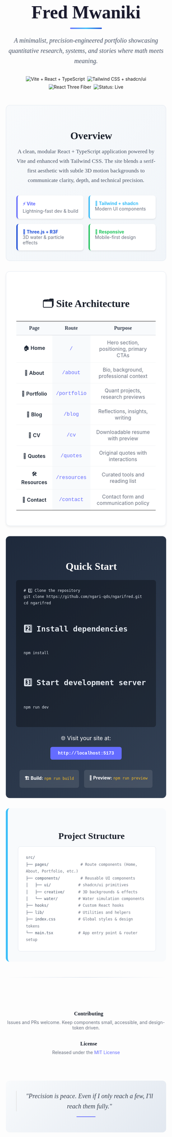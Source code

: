 <div align="center">
  <h1 style="font-family: 'Playfair Display', Georgia, serif; font-weight: 700; font-size: 3.5rem; color: #1a1a2e; margin-bottom: 0.5rem; text-shadow: 2px 2px 4px rgba(0,0,0,0.1);">
    Fred Mwaniki
  </h1>
  <div style="width: 100px; height: 4px; background: linear-gradient(90deg, #646CFF 0%, #38BDF8 50%, #1D4ED8 100%); margin: 1rem auto; border-radius: 2px;"></div>
  <p style="font-family: 'Lora', Georgia, serif; font-size: 1.25rem; color: #4a5568; font-style: italic; margin-bottom: 2rem; max-width: 600px; line-height: 1.6;">
    A minimalist, precision-engineered portfolio showcasing quantitative research, systems, and stories where math meets meaning.
  </p>
  
  <div style="display: flex; gap: 0.5rem; justify-content: center; flex-wrap: wrap; margin-bottom: 3rem;">
    <img src="https://img.shields.io/badge/Built%20with-Vite%20%2B%20React%20%2B%20TS-646CFF?style=for-the-badge&logo=vite" alt="Vite + React + TypeScript" />
    <img src="https://img.shields.io/badge/UI-Tailwind%20CSS%20%2B%20shadcn/ui-38BDF8?style=for-the-badge&logo=tailwindcss" alt="Tailwind CSS + shadcn/ui" />
    <img src="https://img.shields.io/badge/3D-@react--three/fiber-1D4ED8?style=for-the-badge&logo=three.js" alt="React Three Fiber" />
    <img src="https://img.shields.io/badge/Status-Live-22c55e?style=for-the-badge" alt="Status: Live" />
  </div>
</div>

<div style="background: linear-gradient(135deg, #f8fafc 0%, #f1f5f9 100%); padding: 2rem; border-radius: 12px; margin: 2rem 0; border: 1px solid #e2e8f0;">
  <h2 style="font-family: 'Playfair Display', Georgia, serif; font-size: 2rem; color: #1a202c; margin-bottom: 1rem; text-align: center;">
    🎯 Overview
  </h2>
  <p style="font-family: 'Lora', Georgia, serif; font-size: 1.1rem; color: #4a5568; line-height: 1.7; text-align: center; max-width: 800px; margin: 0 auto 1.5rem;">
    A clean, modular React + TypeScript application powered by Vite and enhanced with Tailwind CSS. The site blends a serif-first aesthetic with subtle 3D motion backgrounds to communicate clarity, depth, and technical precision.
  </p>
  
  <div style="display: grid; grid-template-columns: repeat(auto-fit, minmax(200px, 1fr)); gap: 1rem; margin-top: 2rem;">
    <div style="background: white; padding: 1rem; border-radius: 8px; border-left: 4px solid #646CFF; box-shadow: 0 2px 4px rgba(0,0,0,0.1);">
      <strong style="color: #646CFF;">⚡ Vite</strong><br>
      <span style="color: #6b7280; font-size: 0.9rem;">Lightning-fast dev & build</span>
    </div>
    <div style="background: white; padding: 1rem; border-radius: 8px; border-left: 4px solid #38BDF8; box-shadow: 0 2px 4px rgba(0,0,0,0.1);">
      <strong style="color: #38BDF8;">🎨 Tailwind + shadcn</strong><br>
      <span style="color: #6b7280; font-size: 0.9rem;">Modern UI components</span>
    </div>
    <div style="background: white; padding: 1rem; border-radius: 8px; border-left: 4px solid #1D4ED8; box-shadow: 0 2px 4px rgba(0,0,0,0.1);">
      <strong style="color: #1D4ED8;">🌊 Three.js + R3F</strong><br>
      <span style="color: #6b7280; font-size: 0.9rem;">3D water & particle effects</span>
    </div>
    <div style="background: white; padding: 1rem; border-radius: 8px; border-left: 4px solid #22c55e; box-shadow: 0 2px 4px rgba(0,0,0,0.1);">
      <strong style="color: #22c55e;">📱 Responsive</strong><br>
      <span style="color: #6b7280; font-size: 0.9rem;">Mobile-first design</span>
    </div>
  </div>
</div>

<div style="background: white; padding: 2rem; border-radius: 12px; margin: 2rem 0; border: 1px solid #e2e8f0; box-shadow: 0 4px 6px rgba(0,0,0,0.05);">
  <h2 style="font-family: 'Playfair Display', Georgia, serif; font-size: 2rem; color: #1a202c; margin-bottom: 1.5rem; text-align: center;">
    🗂️ Site Architecture
  </h2>
  
  <table style="width: 100%; border-collapse: collapse; margin-top: 1rem;">
    <thead>
      <tr style="background: #f8fafc;">
        <th style="padding: 0.75rem; text-align: center; font-family: 'Playfair Display', serif; color: #374151; border-bottom: 2px solid #e5e7eb;">Page</th>
        <th style="padding: 0.75rem; text-align: center; font-family: 'Playfair Display', serif; color: #374151; border-bottom: 2px solid #e5e7eb;">Route</th>
        <th style="padding: 0.75rem; text-align: center; font-family: 'Playfair Display', serif; color: #374151; border-bottom: 2px solid #e5e7eb;">Purpose</th>
      </tr>
    </thead>
    <tbody>
      <tr style="border-bottom: 1px solid #f3f4f6;">
        <td style="padding: 0.75rem; font-weight: 600; color: #1f2937; text-align: center;">🏠 Home</td>
        <td style="padding: 0.75rem; font-family: 'Courier New', monospace; color: #646CFF; background: #f8fafc; text-align: center;">/</td>
        <td style="padding: 0.75rem; color: #6b7280; text-align: center;">Hero section, positioning, primary CTAs</td>
      </tr>
      <tr style="border-bottom: 1px solid #f3f4f6;">
        <td style="padding: 0.75rem; font-weight: 600; color: #1f2937; text-align: center;">👤 About</td>
        <td style="padding: 0.75rem; font-family: 'Courier New', monospace; color: #646CFF; background: #f8fafc; text-align: center;">/about</td>
        <td style="padding: 0.75rem; color: #6b7280; text-align: center;">Bio, background, professional context</td>
      </tr>
      <tr style="border-bottom: 1px solid #f3f4f6;">
        <td style="padding: 0.75rem; font-weight: 600; color: #1f2937; text-align: center;">💼 Portfolio</td>
        <td style="padding: 0.75rem; font-family: 'Courier New', monospace; color: #646CFF; background: #f8fafc; text-align: center;">/portfolio</td>
        <td style="padding: 0.75rem; color: #6b7280; text-align: center;">Quant projects, research previews</td>
      </tr>
      <tr style="border-bottom: 1px solid #f3f4f6;">
        <td style="padding: 0.75rem; font-weight: 600; color: #1f2937; text-align: center;">📝 Blog</td>
        <td style="padding: 0.75rem; font-family: 'Courier New', monospace; color: #646CFF; background: #f8fafc; text-align: center;">/blog</td>
        <td style="padding: 0.75rem; color: #6b7280; text-align: center;">Reflections, insights, writing</td>
      </tr>
      <tr style="border-bottom: 1px solid #f3f4f6;">
        <td style="padding: 0.75rem; font-weight: 600; color: #1f2937; text-align: center;">📄 CV</td>
        <td style="padding: 0.75rem; font-family: 'Courier New', monospace; color: #646CFF; background: #f8fafc; text-align: center;">/cv</td>
        <td style="padding: 0.75rem; color: #6b7280; text-align: center;">Downloadable resume with preview</td>
      </tr>
      <tr style="border-bottom: 1px solid #f3f4f6;">
        <td style="padding: 0.75rem; font-weight: 600; color: #1f2937; text-align: center;">💭 Quotes</td>
        <td style="padding: 0.75rem; font-family: 'Courier New', monospace; color: #646CFF; background: #f8fafc; text-align: center;">/quotes</td>
        <td style="padding: 0.75rem; color: #6b7280; text-align: center;">Original quotes with interactions</td>
      </tr>
      <tr style="border-bottom: 1px solid #f3f4f6;">
        <td style="padding: 0.75rem; font-weight: 600; color: #1f2937; text-align: center;">🛠️ Resources</td>
        <td style="padding: 0.75rem; font-family: 'Courier New', monospace; color: #646CFF; background: #f8fafc; text-align: center;">/resources</td>
        <td style="padding: 0.75rem; color: #6b7280; text-align: center;">Curated tools and reading list</td>
      </tr>
      <tr>
        <td style="padding: 0.75rem; font-weight: 600; color: #1f2937; text-align: center;">📧 Contact</td>
        <td style="padding: 0.75rem; font-family: 'Courier New', monospace; color: #646CFF; background: #f8fafc; text-align: center;">/contact</td>
        <td style="padding: 0.75rem; color: #6b7280; text-align: center;">Contact form and communication policy</td>
      </tr>
    </tbody>
  </table>
</div>

<div style="background: linear-gradient(135deg, #1e293b 0%, #334155 100%); color: white; padding: 2rem; border-radius: 12px; margin: 2rem 0;">
  <h2 style="font-family: 'Playfair Display', Georgia, serif; font-size: 2rem; margin-bottom: 1.5rem; text-align: center;">
    🚀 Quick Start
  </h2>
  
  <div style="background: rgba(0,0,0,0.3); padding: 1.5rem; border-radius: 8px; margin: 1rem 0;">
    <pre style="margin: 0; color: #e2e8f0; font-family: 'Courier New', monospace; line-height: 1.6;"><code># 1️⃣ Clone the repository
git clone https://github.com/ngari-qds/ngarifred.git
cd ngarifred

# 2️⃣ Install dependencies
npm install

# 3️⃣ Start development server
npm run dev</code></pre>
  </div>
  
  <div style="text-align: center; margin-top: 1.5rem;">
    <p style="font-size: 1.1rem; margin-bottom: 1rem;">🌐 Visit your site at:</p>
    <a href="http://localhost:8080" style="display: inline-block; background: #646CFF; color: white; padding: 0.75rem 1.5rem; border-radius: 6px; text-decoration: none; font-weight: 600; font-family: 'Courier New', monospace;">http://localhost:5173</a>
  </div>
  
  <div style="display: flex; gap: 1rem; justify-content: center; margin-top: 2rem; flex-wrap: wrap;">
    <div style="background: rgba(255,255,255,0.1); padding: 1rem; border-radius: 6px; backdrop-filter: blur(10px);">
      <strong>🏗️ Build:</strong> <code style="color: #fbbf24;">npm run build</code>
    </div>
    <div style="background: rgba(255,255,255,0.1); padding: 1rem; border-radius: 6px; backdrop-filter: blur(10px);">
      <strong>👀 Preview:</strong> <code style="color: #fbbf24;">npm run preview</code>
    </div>
  </div>
</div>

<div style="background: #f8fafc; padding: 2rem; border-radius: 12px; margin: 2rem 0; border-left: 6px solid #38BDF8;">
  <h2 style="font-family: 'Playfair Display', Georgia, serif; font-size: 1.75rem; color: #1a202c; margin-bottom: 1rem; text-align: center;">
    📁 Project Structure
  </h2>
  
  <div style="background: white; padding: 1.5rem; border-radius: 8px; border: 1px solid #e2e8f0;">
    <pre style="margin: 0; color: #4a5568; font-family: 'Courier New', monospace; line-height: 1.8;"><code>src/
├── pages/              <span style="color: #6b7280;"># Route components (Home, About, Portfolio, etc.)</span>
├── components/         <span style="color: #6b7280;"># Reusable UI components</span>
│   ├── ui/            <span style="color: #6b7280;"># shadcn/ui primitives</span>
│   ├── creative/      <span style="color: #6b7280;"># 3D backgrounds & effects</span>
│   └── water/         <span style="color: #6b7280;"># Water simulation components</span>
├── hooks/             <span style="color: #6b7280;"># Custom React hooks</span>
├── lib/               <span style="color: #6b7280;"># Utilities and helpers</span>
├── index.css          <span style="color: #6b7280;"># Global styles & design tokens</span>
└── main.tsx           <span style="color: #6b7280;"># App entry point & router setup</span></code></pre>
  </div>
</div>

<hr style="border: none; height: 2px; background: linear-gradient(90deg, transparent 0%, #e2e8f0 50%, transparent 100%); margin: 3rem 0;">

<div style="text-align: center; padding: 2rem 0;">
  <div style="margin-bottom: 2rem;">
    <h3 style="font-family: 'Playfair Display', Georgia, serif; color: #1a202c; margin-bottom: 0.5rem;">
      🤝 Contributing
    </h3>
    <p style="color: #6b7280; margin: 0;">
      Issues and PRs welcome. Keep components small, accessible, and design-token driven.
    </p>
  </div>
  
  <div>
    <h3 style="font-family: 'Playfair Display', Georgia, serif; color: #1a202c; margin-bottom: 0.5rem;">
      📄 License
    </h3>
    <p style="color: #6b7280; margin: 0;">
      Released under the <a href="LICENSE" style="color: #646CFF; text-decoration: none;">MIT License</a>
    </p>
  </div>
</div>

<div align="center" style="margin-top: 3rem; padding: 2rem; background: linear-gradient(135deg, #f8fafc 0%, #e2e8f0 100%); border-radius: 12px;">
  <blockquote style="font-family: 'Playfair Display', Georgia, serif; font-size: 1.25rem; font-style: italic; color: #374151; margin: 0; max-width: 600px; line-height: 1.6;">
    "Precision is peace. Even if I only reach a few, I'll reach them fully."
  </blockquote>
  <div style="width: 60px; height: 2px; background: #646CFF; margin: 1rem auto; border-radius: 1px;"></div>
</div>
